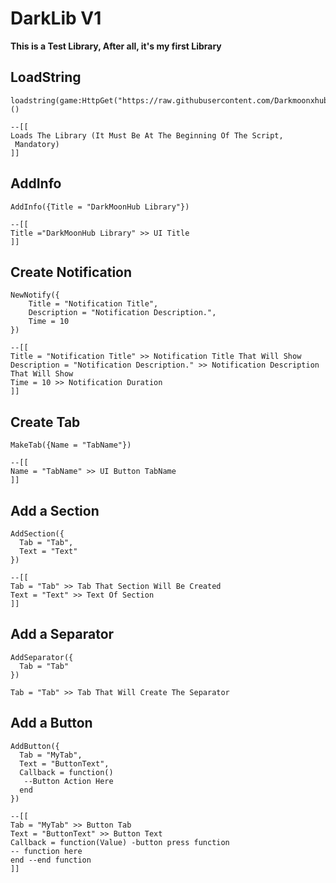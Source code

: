 # DarkLib V1
**__This is a Test Library, After all, it's my first Library__**

## LoadString
```luau
loadstring(game:HttpGet("https://raw.githubusercontent.com/Darkmoonxhubscript/DarkLibV1/refs/heads/main/Source.luau"))()
```
```luau
--[[
Loads The Library (It Must Be At The Beginning Of The Script,
 Mandatory)
]]
```
## AddInfo
```luau
AddInfo({Title = "DarkMoonHub Library"})
```
```luau
--[[
Title ="DarkMoonHub Library" >> UI Title
]]
```
## Create Notification
```luau
NewNotify({
    Title = "Notification Title",
    Description = "Notification Description.",
    Time = 10
})
```
```luau
--[[
Title = "Notification Title" >> Notification Title That Will Show
Description = "Notification Description." >> Notification Description That Will Show
Time = 10 >> Notification Duration
]]
```
## Create Tab
```luau
MakeTab({Name = "TabName"})
```
```luau
--[[
Name = "TabName" >> UI Button TabName
]]
```
## Add a Section
```luau
AddSection({
  Tab = "Tab",
  Text = "Text"
})
```
```luau
--[[
Tab = "Tab" >> Tab That Section Will Be Created
Text = "Text" >> Text Of Section
]]
```
## Add a Separator
```luau
AddSeparator({
  Tab = "Tab"
})
```
```luau
Tab = "Tab" >> Tab That Will Create The Separator
```
## Add a Button
```luau
AddButton({
  Tab = "MyTab",
  Text = "ButtonText",
  Callback = function()
   --Button Action Here
  end
})
```
```luau
--[[
Tab = "MyTab" >> Button Tab
Text = "ButtonText" >> Button Text
Callback = function(Value) -button press function
-- function here
end --end function
]]
```
